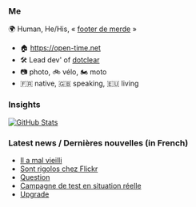 ### Me

🌍 Human, He/His, « [footer de merde](https://open-time.net/post/2013/07/17/La-veritable-histoire-du-Footer-de-merde-) » 
* 🏠 https://open-time.net 
* 🛠️ Lead dev' of [dotclear](https://git.dotclear.org/dev/dotclear)
* 📷 photo, 🚲 vélo, 🏍️ moto 
* 🇫🇷 native, 🇬🇧 speaking, 🇪🇺 living

### Insights

[![GitHub Stats](https://github-readme-stats-sigma-five.vercel.app/api?username=franck-paul)](https://github.com/franck-paul)

### Latest news / Dernières nouvelles (in French)

<!-- BLOG-POST-LIST:START -->
- [Il a mal vieilli](https://open-time.net/post/2024/11/24/Il-a-mal-vieilli)
- [Sont rigolos chez Flickr](https://open-time.net/post/2024/11/23/Sont-rigolos-chez-Flickr)
- [Question](https://open-time.net/post/2024/11/22/Question)
- [Campagne de test en situation réelle](https://open-time.net/post/2024/11/21/Campagne-de-test-en-situation-reelle)
- [Upgrade](https://open-time.net/post/2024/11/20/Upgrade)
<!-- BLOG-POST-LIST:END -->

